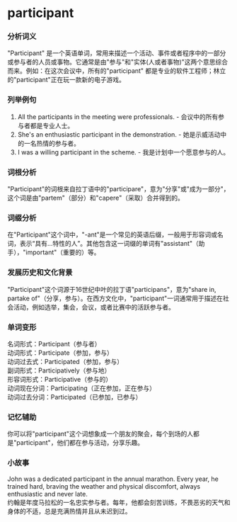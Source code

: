 # participant

### 分析词义

  

"Participant" 是一个英语单词，常用来描述一个活动、事件或者程序中的一部分或参与者的人员或事物。它通常是由"参与"和"实体(人或者事物)"这两个意思综合而来。例如：在这次会议中，所有的"participant" 都是专业的软件工程师；林立的"participant"正在玩一款新的电子游戏。

  

### 列举例句

  

1.  All the participants in the meeting were professionals. - 会议中的所有参与者都是专业人士。
2.  She's an enthusiastic participant in the demonstration. - 她是示威活动中的一名热情的参与者。
3.  I was a willing participant in the scheme. - 我是计划中一个愿意参与的人。

  

### 词根分析

  

"Participant"的词根来自拉丁语中的"participare"，意为"分享"或"成为一部分"，这个词是由"partem"（部分）和"capere"（采取）合并得到的。

  

### 词缀分析

  

在"Participant"这个词中，"-ant"是一个常见的英语后缀，一般用于形容词或名词，表示“具有...特性的人”。其他包含这一词缀的单词有"assistant"（助手），"important"（重要的）等。

  

### 发展历史和文化背景

  

"Participant"这个词源于16世纪中叶的拉丁语"participans"，意为"share in, partake of"（分享，参与）。在西方文化中，"participant"一词通常用于描述在社会活动，例如选举，集会，会议，或者比赛中的活跃参与者。

  

### 单词变形

  

名词形式：Participant（参与者）  
动词形式：Participate（参加，参与）  
动词过去式：Participated（参加，参与）  
副词形式：Participatively（参与地）  
形容词形式：Participative（参与的）  
动词现在分词：Participating（正在参加，正在参与）  
动词过去分词：Participated（已参加，已参与）

  

### 记忆辅助

  

你可以将"participant"这个词想象成一个朋友的聚会，每个到场的人都是"participant"，他们都在参与活动，分享乐趣。

  

### 小故事

  

John was a dedicated participant in the annual marathon. Every year, he trained hard, braving the weather and physical discomfort, always enthusiastic and never late.  
约翰是年度马拉松的一名忠实参与者。每年，他都会刻苦训练，不畏恶劣的天气和身体的不适，总是充满热情并且从未迟到过。
